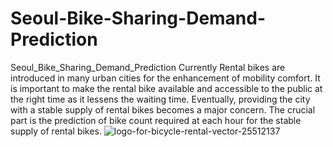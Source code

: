 # Seoul-Bike-Sharing-Demand-Prediction
Seoul_Bike_Sharing_Demand_Prediction 
Currently Rental bikes are introduced in many urban cities for the enhancement of mobility comfort. It is important to make the rental bike available and accessible to the public at the right time as it lessens the waiting time. Eventually, providing the city with a stable supply of rental bikes becomes a major concern. The crucial part is the prediction of bike count required at each hour for the stable supply of rental bikes.
![logo-for-bicycle-rental-vector-25512137](https://user-images.githubusercontent.com/86402845/162119073-afd23cd4-e429-49ea-ba65-da67ba4f81af.jpg)
